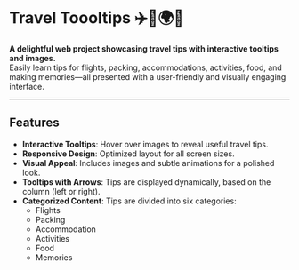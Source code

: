 # Travel Toooltips ✈️🍹🌍💞

**A delightful web project showcasing travel tips with interactive tooltips and images.**  
Easily learn tips for flights, packing, accommodations, activities, food, and making memories—all presented with a user-friendly and visually engaging interface.

---

## Features

- **Interactive Tooltips**: Hover over images to reveal useful travel tips.
- **Responsive Design**: Optimized layout for all screen sizes.
- **Visual Appeal**: Includes images and subtle animations for a polished look.
- **Tooltips with Arrows**: Tips are displayed dynamically, based on the column (left or right).
- **Categorized Content**: Tips are divided into six categories:
  - Flights
  - Packing
  - Accommodation
  - Activities
  - Food
  - Memories
